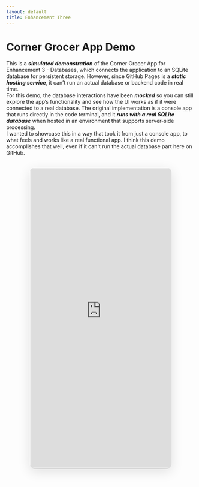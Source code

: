 ```yaml
---
layout: default
title: Enhancement Three 
---
```


<h1 id="typed-text">Corner Grocer App Demo</h1>

<div class="intro-text">
This is a <b><em>simulated demonstration</em></b> of the Corner Grocer App for Enhancement 3 - Databases, which connects the application to an SQLite database for persistent storage. However, since GitHub Pages is a <b><em>static hosting service</em></b>, it can’t run an actual database or backend code in real time.  
  
  <br> 
For this demo, the database interactions have been <b><em>mocked</em></b> so you can still explore the app’s functionality and see how the UI works as if it were connected to a real database. The original implementation is a console app that runs directly in the code terminal, and it <b><em>runs with a real SQLite database</em></b> when hosted in an environment that supports server-side processing.  

<br>
I wanted to showcase this in a way that took it from just a console app, to what feels and works like a real functional app. I think this demo accomplishes that well, even if it can't run the actual database part here on GitHub.</div>

<div class="app-container" style="margin: 32px auto;  max-width: 75%;  0; border-radius: 12px; overflow: hidden; box-shadow: 0 8px 32px rgba(0,0,0,0.12);">
  <iframe
    src="https://0d394c1a-e07e-4561-aa6f-dd80385df9db-00-loqi0vrnbdsb.spock.replit.dev/"
    class="embedded-app"
    title="Corner Grocer Demo"
    style="width:100%; height:800px; border-top: 1px solid #ffffff; border-bottom: 1px solid #404040; border-left: 1px solid #ffffff; border-right: 1px solid #404040; display:block;"
  ></iframe>
</div>



<style>
.app-container {
  margin: 2rem 0;
  border-radius: 12px;
  overflow: hidden;
  box-shadow: 0 8px 32px rgba(0,0,0,0.12);
}
.embedded-app {
  width: 100%;
  height: 800px;
  border: none;
  display: block;
}
@media (max-width: 768px) {
  .embedded-app {
    height: 600px;
  }
}
</style>
